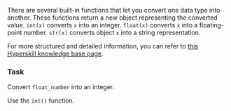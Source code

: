

There are several built-in functions that let you convert one data type into another. 
These functions return a new object representing the converted value. `int(x)` 
converts `x` into an integer. `float(x)` converts `x` into a floating-point number. `str(x)` 
converts object `x` into a string representation.

For more structured and detailed information, you can refer to [this Hyperskill knowledge base page](https://hyperskill.org/learn/step/6224?utm_source=jba&utm_medium=jba_courses_links).

### Task
Convert `float_number` into an integer.  

<div class="hint">Use the <code>int()</code> function.</div>
